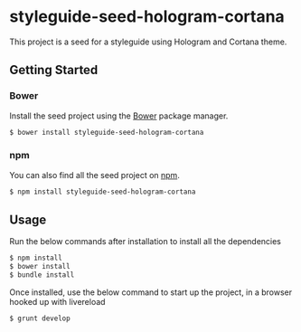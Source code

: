 styleguide-seed-hologram-cortana
========

This project is a seed for a styleguide using Hologram and Cortana theme.

## Getting Started

### Bower

Install the seed project using the [Bower](http://bower.io) package manager.

```sh
$ bower install styleguide-seed-hologram-cortana
```

### npm

You can also find all the seed project on [npm](http://npmjs.org).

```sh
$ npm install styleguide-seed-hologram-cortana
```

## Usage

Run the below commands after installation to install all the dependencies

```sh
$ npm install
$ bower install
$ bundle install
```

Once installed, use the below command to start up the project, in a browser hooked up with livereload

```sh
$ grunt develop
```
